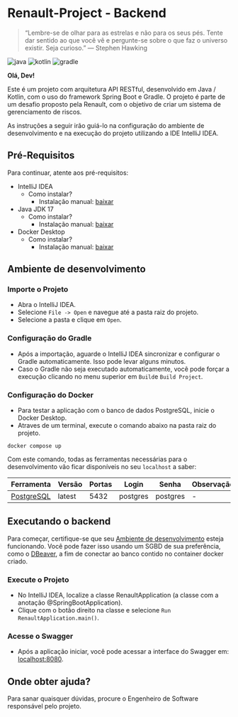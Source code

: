 # Renault-Project - Backend

> “Lembre-se de olhar para as estrelas e não para os seus pés. Tente dar sentido ao que você vê e pergunte-se sobre o que faz o universo existir. Seja curioso.” — Stephen Hawking

![java](https://badgen.net/badge/Java/17/red?scale=1.2) ![kotlin](https://badgen.net/badge/Kotlin/1.9.23/green?scale=1.2) ![gradle](https://badgen.net/badge/Gradle/8.7/blue?scale=1.2)

**Olá, Dev!**

Este é um projeto com arquitetura API RESTful, desenvolvido em Java / Kotlin, com o uso do framework Spring Boot e Gradle. 
O projeto é parte de um desafio proposto pela Renault, com o objetivo de criar um sistema de gerenciamento de riscos.

As instruções a seguir irão guiá-lo na configuração do ambiente de desenvolvimento e na execução do projeto utilizando a IDE IntelliJ IDEA.

## Pré-Requisitos

Para continuar, atente aos pré-requisitos:

- IntelliJ IDEA
    - Como instalar?
        - Instalação manual: [baixar](https://www.jetbrains.com/idea/download/)
- Java JDK 17
    - Como instalar?
        - Instalação manual: [baixar](https://www.oracle.com/java/technologies/javase/jdk17-archive-downloads.html)
- Docker Desktop
    - Como instalar?
        - Instalação manual: [baixar](https://www.docker.com/products/docker-desktop/)

## Ambiente de desenvolvimento

### Importe o Projeto

- Abra o IntelliJ IDEA.
- Selecione `File -> Open` e navegue até a pasta raiz do projeto.
- Selecione a pasta e clique em `Open`.

### Configuração do Gradle
- Após a importação, aguarde o IntelliJ IDEA sincronizar e configurar o Gradle automaticamente. Isso pode levar alguns minutos.
- Caso o Gradle não seja executado automaticamente, você pode forçar a execução clicando no menu superior em `Build`e `Build Project`.

### Configuração do Docker

- Para testar a aplicação com o banco de dados PostgreSQL, inicie o Docker Desktop. 
- Atraves de um terminal, execute o comando abaixo na pasta raiz do projeto.

```shell
docker compose up
```

Com este comando, todas as ferramentas necessárias para o desenvolvimento vão ficar disponíveis no seu `localhost` a saber:

| Ferramenta                                      | Versão     | Portas       | Login       | Senha         | Observação |
|-------------------------------------------------|------------|--------------|-------------|---------------|------------|
| [PostgreSQL](https://hub.docker.com/_/postgres) | latest     | 5432         | postgres    | postgres      | -          |

## Executando o backend

Para começar, certifique-se que seu [Ambiente de desenvolvimento](#Ambiente-de-desenvolvimento) esteja funcionando. Você pode fazer isso usando um SGBD de sua preferência, como o [DBeaver](https://dbeaver.io/), a fim de conectar ao banco contido no container docker criado.

### Execute o Projeto

- No IntelliJ IDEA, localize a classe RenaultApplication (a classe com a anotação @SpringBootApplication).
- Clique com o botão direito na classe e selecione `Run RenaultApplication.main()`.

### Acesse o Swagger
- Após a aplicação iniciar, você pode acessar a interface do Swagger em: [localhost:8080](http://localhost:8080/swagger-ui/index.html).

## Onde obter ajuda?

Para sanar quaisquer dúvidas, procure o Engenheiro de Software responsável pelo projeto.